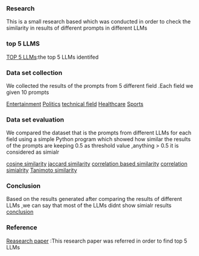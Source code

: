 ### Research

This is a small research based which was conducted in order to check the similarity in results of different prompts in different LLMs

### top 5 LLMS
[TOP 5 LLMs](https://github.com/Ash-26-J/research/blob/main/llm):the top 5 LLMs identifed 

### Data set collection 

We collected the results of the prompts from 5 different field .Each field we given 10 prompts

[Entertainment](https://github.com/Ash-26-J/research/tree/main/Folder/entertainmnet)
[Politics](https://github.com/Ash-26-J/research/tree/main/Folder/ploitical)
[technical field](https://github.com/Ash-26-J/research/tree/main/Folder/tech)
[Healthcare](https://github.com/Ash-26-J/research/tree/main/Folder/heltcare)
[Sports](https://github.com/Ash-26-J/research/tree/main/Folder/sports)

### Data set evaluation

We compared the dataset that is the prompts from different LLMs for each field using a simple Python program which showed how similar the results of the prompts are keeping 0.5 as threshold value ,anything > 0.5 it is considered as simialr

[cosine similarity](https://github.com/Ash-26-J/research/blob/main/Folder/comp.py)
[jaccard similarity]()
[correlation based similarity]()
[correlation simialrity]()
[Tanimoto similarity]()

### Conclusion 

Based  on the results generated after comparing the results of different LLMs ,we can say that most of the LLMs didnt show simialr results
[conclusion](https://github.com/Ash-26-J/research/tree/main/Folder/conclusion)

### Reference 

[Reasearch paper](https://github.com/Ash-26-J/research/blob/main/Folder/electronics-13-01532-v2.pdf) :This research paper was referred in order to find top 5 LLMs
